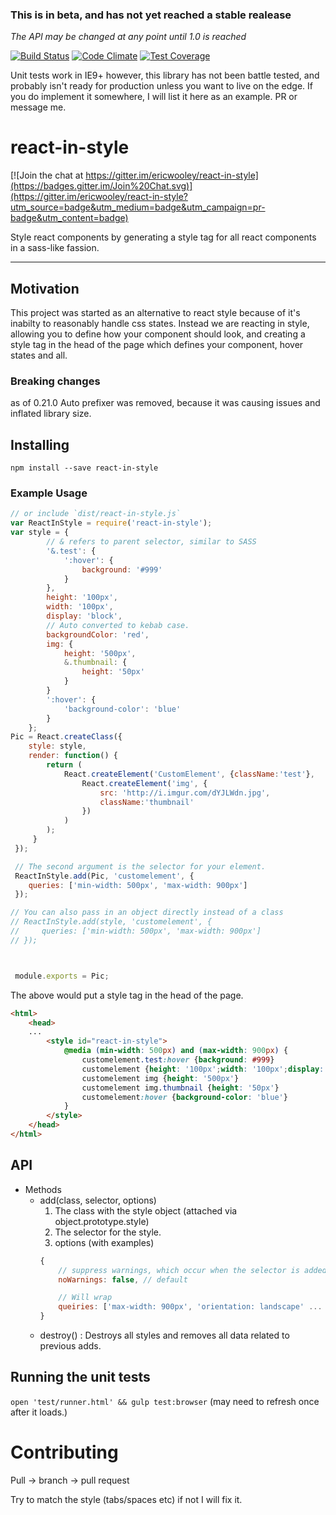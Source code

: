 ### This is in beta, and has not yet reached a stable realease
*The API may be changed at any point until 1.0 is reached*

[![Build Status](https://travis-ci.org/ericwooley/react-in-style.svg)](https://travis-ci.org/ericwooley/react-in-style)
[![Code Climate](https://codeclimate.com/github/ericwooley/react-in-style/badges/gpa.svg)](https://codeclimate.com/github/ericwooley/react-in-style)
[![Test Coverage](https://codeclimate.com/github/ericwooley/react-in-style/badges/coverage.svg)](https://codeclimate.com/github/ericwooley/react-in-style)

Unit tests work in IE9+ however, this library has not been battle tested, and probably isn't ready for production unless you want to live on the edge. If you do implement it somewhere, I will list it here as an example. PR or message me.

# react-in-style

[![Join the chat at https://gitter.im/ericwooley/react-in-style](https://badges.gitter.im/Join%20Chat.svg)](https://gitter.im/ericwooley/react-in-style?utm_source=badge&utm_medium=badge&utm_campaign=pr-badge&utm_content=badge)

Style react components by generating a style tag for all react components in a sass-like fassion.

--------------------------------------------------------------------------------------------------
## Motivation

This project was started as an alternative to react style because of it's inabilty to reasonably handle
css states. Instead we are reacting in style, allowing you to define how your component should look, and creating a style tag in the head of the page which defines your component, hover states and all.

### Breaking changes
as of 0.21.0 Auto prefixer was removed, because it was causing issues and inflated library size.

## Installing

`npm install --save react-in-style`


### Example Usage

```javascript
// or include `dist/react-in-style.js`
var ReactInStyle = require('react-in-style');
var style = {
        // & refers to parent selector, similar to SASS
        '&.test': {
            ':hover': {
                background: '#999'
            }
        },
        height: '100px',
        width: '100px',
        display: 'block',
        // Auto converted to kebab case.
        backgroundColor: 'red',
        img: {
            height: '500px',
            &.thumbnail: {
                height: '50px'
            }
        }
        ':hover': {
            'background-color': 'blue'
        }
    };
Pic = React.createClass({
    style: style,
    render: function() {
        return (
            React.createElement('CustomElement', {className:'test'},
                React.createElement('img', {
                    src: 'http://i.imgur.com/dYJLWdn.jpg',
                    className:'thumbnail'
                })
            )
        );
     }
 });

 // The second argument is the selector for your element.
 ReactInStyle.add(Pic, 'customelement', {
    queries: ['min-width: 500px', 'max-width: 900px']
 });

// You can also pass in an object directly instead of a class
// ReactInStyle.add(style, 'customelement', {
//     queries: ['min-width: 500px', 'max-width: 900px']
// });



 module.exports = Pic;
 ```

 The above would put a style tag in the head of the page.

```html
<html>
    <head>
    ...
        <style id="react-in-style">
            @media (min-width: 500px) and (max-width: 900px) {
                customelement.test:hover {background: #999}
                customelement {height: '100px';width: '100px';display: 'block';background-color: 'red'}
                customelement img {height: '500px'}
                customelement img.thumbnail {height: '50px'}
                customelement:hover {background-color: 'blue'}
            }
        </style>
    </head>
</html>
```

## API

* Methods
    - add(class, selector, options)
        1. The class with the style object (attached via object.prototype.style)
        2. The selector for the style.
        3. options (with examples)
        ```javascript
        {
            // suppress warnings, which occur when the selector is added twice.
            noWarnings: false, // default

            // Will wrap
            queiries: ['max-width: 900px', 'orientation: landscape' ... ] // example
        }

        ```
    - destroy() : Destroys all styles and removes all data related to previous adds.

## Running the unit tests

`open 'test/runner.html' && gulp test:browser` (may need to refresh once after it loads.)



# Contributing

Pull -> branch -> pull request

Try to match the style (tabs/spaces etc) if not I will fix it.
